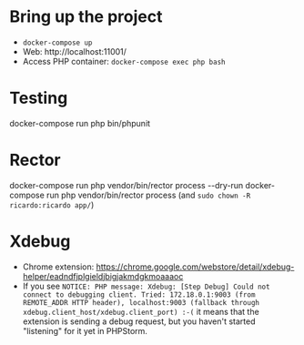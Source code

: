 
# Bring up the project
- `docker-compose up`
- Web: http://localhost:11001/
- Access PHP container: `docker-compose exec php bash`

# Testing
docker-compose run php bin/phpunit

# Rector
docker-compose run php vendor/bin/rector process --dry-run
docker-compose run php vendor/bin/rector process
(and `sudo chown -R ricardo:ricardo app/`)

# Xdebug
- Chrome extension: https://chrome.google.com/webstore/detail/xdebug-helper/eadndfjplgieldjbigjakmdgkmoaaaoc
- If you see `NOTICE: PHP message: Xdebug: [Step Debug] Could not connect to debugging client. Tried: 172.18.0.1:9003 (from REMOTE_ADDR HTTP header), localhost:9003 (fallback through xdebug.client_host/xdebug.client_port) :-(`
  it means that the extension is sending a debug request,
  but you haven't started "listening" for it yet in PHPStorm.
